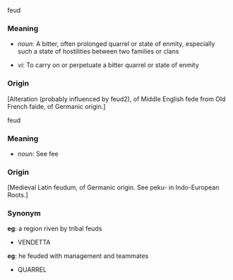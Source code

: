 feud
### Meaning
+ _noun_: A bitter, often prolonged quarrel or state of enmity, especially such a state of hostilities between two families or clans

+ _vi_: To carry on or perpetuate a bitter quarrel or state of enmity

### Origin

[Alteration (probably influenced by feud2), of Middle English fede from Old French faide, of Germanic origin.]

feud
### Meaning
+ _noun_: See fee

### Origin

[Medieval Latin feudum, of Germanic origin. See peku- in Indo-European Roots.]

### Synonym

__eg__: a region riven by tribal feuds

+ VENDETTA

__eg__: he feuded with management and teammates

+ QUARREL


